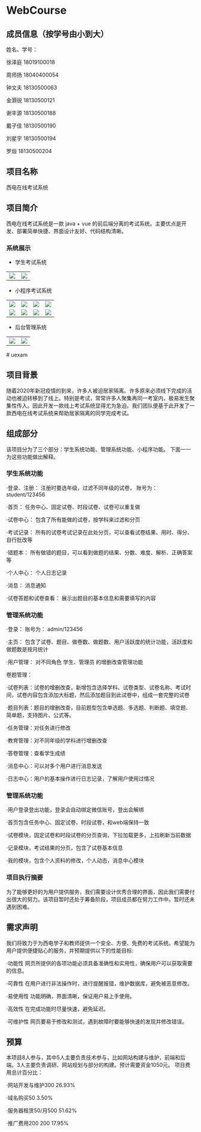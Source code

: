 # WebCourse


## 成员信息（按学号由小到大）

姓名、学号：

徐泽庭 18019100018

周师扬 18040400054

钟文夫 18130500063

金灏锐 18130500121

谢丰源 18130500188

戴子佳 18130500190

刘星宇 18130500194

罗烜 18130500204

## 项目名称

西电在线考试系统

## 项目简介

西电在线考试系统是一款 java + vue 的前后端分离的考试系统。主要优点是开发、部署简单快捷、界面设计友好、代码结构清晰。

### 系统展示

* 学生考试系统

<table>
    <tr>
        <td><img src="doc/image/student/2.png"/></td>
        <td><img src="doc/image/student/12.png"/></td>
    </tr>
</table>


*  小程序考试系统

<table>
    <tr>
        <td><img src="doc/image/wx/student/1.png"/></td>
        <td><img src="doc/image/wx/student/2.png"/></td>
        <td><img src="doc/image/wx/student/3.png"/></td>
        <td><img src="doc/image/wx/student/4.png"/></td>
    </tr>
    <tr>
        <td><img src="doc/image/wx/student/5.png"/></td>
        <td><img src="doc/image/wx/student/8.png"/></td>
        <td><img src="doc/image/wx/student/6.png"/></td>
        <td><img src="doc/image/wx/student/7.png"/></td>
    </tr>
</table>


* 后台管理系统

<table>
    <tr>
        <td><img src="doc/image/admin/12.png"/></td>
        <td><img src="doc/image/admin/13.png"/></td>
    </tr>
</table># uexam


## 项目背景
随着2020年新冠疫情的到来，许多人被迫居家隔离。许多原来必须线下完成的活动也被迫转移到了线上。特别是考试，常常许多人聚集再同一考室内，极易发生聚集性传入。因此开发一款线上考试系统显得尤为急迫。我们团队便基于此开发了一款西电在线考试系统来帮助居家隔离的同学完成考试。

## 组成部分
该项目分为了三个部分：学生系统功能、管理系统功能、小程序功能。 下面一一为这些功能做出解释。

### 学生系统功能
·登录、注册： 注册时要选年级，过滤不同年级的试卷， 账号为：student/123456

·首页： 任务中心、固定试卷、时段试卷、试卷可以重复做

·试卷中心： 包含了所有能做的试卷，按学科来过滤和分页

·考试记录： 所有的试卷考试记录在此处分页，可以查看试卷结果、用时、得分、自行批改等

·错题本： 所有做错的题目，可以看到做题的结果、分数、难度、解析、正确答案等

·个人中心： 个人日志记录

·消息： 消息通知

·试卷答题和试卷查看： 展示出题目的基本信息和需要填写的内容

### 管理系统功能

·登录： 账号为： admin/123456

·主页： 包含了试卷、题目、做卷数、做题数、用户活跃度的统计功能，活跃度和做题数是按月统计

·用户管理： 对不同角色 学生、管理员 的增删改查管理功能

卷题管理：

·试卷列表：试卷的增删改查，新增包含选择学科、试卷类型、试卷名称、考试时间，试卷内容包含添加大标题，然后添加题目到此试卷中，组成一套完整的试卷

·题目列表：题目的增删改查，目前题型包含单选题、多选题、判断题、填空题、简单题，支持图片、公式等。

·任务管理：对任务进行修改

·教育管理：对不同年级的学科进行增删改查

·答卷管理：查看学生成绩

·消息中心：可以对多个用户进行消息发送

·日志中心：用户的基本操作进行日志记录，了解用户使用过情况

### 管理系统功能
·用户登录登出功能，登录会自动绑定微信账号，登出会解绑

·首页包含任务中心、固定试卷、时段试卷，和web端保持一致

·试卷模块，固定试卷和时段试卷的分页查询，下拉加载更多，上拉刷新当前数据

·记录模块，考试结果的分页，包含了试卷基本信息

·我的模块，包含个人资料的修改，个人动态，消息中心模块

### 项目执行摘要
为了能够更好的为用户提供服务，我们需要设计优秀合理的界面，因此我们需要付出很大的努力。该项目暂时还处于筹备阶段，项目成员都在努力工作中。暂时还未遇到困难。

## 需求声明
我们将致力于为西电学子和教师提供一个安全、方便、免费的考试系统。希望能为用户提供便捷贴心的服务，并预期提供以下的性能目标:

·功能性 网页所提供的各项功能必须具备准确性和实用性，确保用户可以获取需要的信息。

·可靠性 在用户进行非法操作时，进行提醒报错，维护数据库，避免被恶意修改。

·易使用性 功能明确，界面清晰，保证用户易上手使用。

·高效性 在完成功能时尽量快速，避免延迟。

·可维护性 网页要易于修改和测试，遇到故障时要能够快速的发现并修改错误。

## 预算
本项目8人参与，其中5人主要负责技术参与，比如网站构建与维护，前端和后端。3人主要负责调研、网站规划与部分的构建。预计需要资金1050元。 项目费用总计百分比：

·网站开发与维护300 26.93%

·域名购买50 3.50%

·服务器租赁50/月500 51.62%

·推广费用200 200 17.95%


